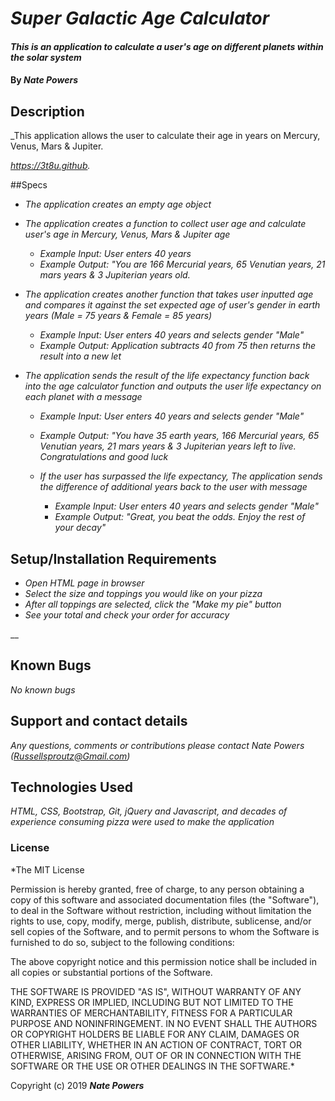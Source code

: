 # _Super Galactic Age Calculator_

#### _This is an application to calculate a user's age on different planets within the solar system_

#### By _**Nate Powers**_

## Description

_This application allows the user to calculate their age in years on Mercury, Venus, Mars & Jupiter.

_https://3t8u.github._

##Specs

* _The application creates an empty age object_


* _The application creates a function to collect user age and calculate user's age in Mercury, Venus, Mars & Jupiter age_

  * _Example Input: User enters 40 years_
  * _Example Output: "You are 166 Mercurial years, 65 Venutian years, 21 mars years & 3 Jupiterian years old._

* _The application creates another function that takes user inputted age and compares it against the set expected age of user's gender in earth years (Male = 75 years & Female = 85 years)_

  * _Example Input: User enters 40 years and selects gender "Male"_
  * _Example Output: Application subtracts 40 from 75 then returns the result into a new let_

* _The application sends the result of the life expectancy function back into the age calculator function and outputs the user life expectancy on each planet with a message_

  * _Example Input: User enters 40 years and selects gender "Male"_
  * _Example Output: "You have 35 earth years, 166 Mercurial years, 65 Venutian years, 21 mars years & 3 Jupiterian years left to live. Congratulations and good luck_

  * _If the user has surpassed the life expectancy, The application sends the difference of additional years back to the user with message_

    * _Example Input: User enters 40 years and selects gender "Male"_
    * _Example Output: "Great, you beat the odds. Enjoy the rest of your decay"_




## Setup/Installation Requirements

* _Open HTML page in browser_
* _Select the size and toppings you would like on your pizza_
* _After all toppings are selected, click the "Make my pie" button_
* _See your total and check your order for accuracy_


__

## Known Bugs

_No known bugs_

## Support and contact details

_Any questions, comments or contributions please contact Nate Powers (Russellsproutz@Gmail.com)_

## Technologies Used

_HTML, CSS, Bootstrap, Git, jQuery and Javascript, and decades of experience consuming pizza were used to make the application_

### License

*The MIT License


Permission is hereby granted, free of charge, to any person obtaining a copy
of this software and associated documentation files (the "Software"), to deal
in the Software without restriction, including without limitation the rights
to use, copy, modify, merge, publish, distribute, sublicense, and/or sell
copies of the Software, and to permit persons to whom the Software is
furnished to do so, subject to the following conditions:

The above copyright notice and this permission notice shall be included in
all copies or substantial portions of the Software.

THE SOFTWARE IS PROVIDED "AS IS", WITHOUT WARRANTY OF ANY KIND, EXPRESS OR
IMPLIED, INCLUDING BUT NOT LIMITED TO THE WARRANTIES OF MERCHANTABILITY,
FITNESS FOR A PARTICULAR PURPOSE AND NONINFRINGEMENT. IN NO EVENT SHALL THE
AUTHORS OR COPYRIGHT HOLDERS BE LIABLE FOR ANY CLAIM, DAMAGES OR OTHER
LIABILITY, WHETHER IN AN ACTION OF CONTRACT, TORT OR OTHERWISE, ARISING FROM,
OUT OF OR IN CONNECTION WITH THE SOFTWARE OR THE USE OR OTHER DEALINGS IN
THE SOFTWARE.*

Copyright (c) 2019 **_Nate Powers_**
